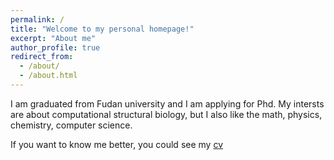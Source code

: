 ```yaml
---
permalink: /
title: "Welcome to my personal homepage!"
excerpt: "About me"
author_profile: true
redirect_from: 
  - /about/
  - /about.html
---
```


I am graduated from Fudan university and I am applying for Phd.
My intersts are about computational structural biology, but I also like the math, physics, chemistry, computer science.

If you want to know me better, you could see my [cv](https://xbybshd.github.io/cv/)